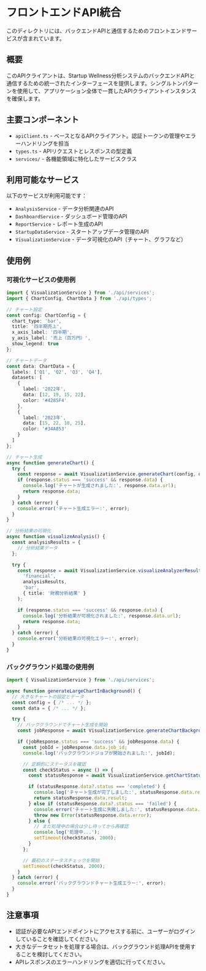 # フロントエンドAPI統合

このディレクトリには、バックエンドAPIと通信するためのフロントエンドサービスが含まれています。

## 概要

このAPIクライアントは、Startup Wellness分析システムのバックエンドAPIと通信するための統一されたインターフェースを提供します。シングルトンパターンを使用して、アプリケーション全体で一貫したAPIクライアントインスタンスを確保します。

## 主要コンポーネント

- `apiClient.ts` - ベースとなるAPIクライアント。認証トークンの管理やエラーハンドリングを担当
- `types.ts` - APIリクエストとレスポンスの型定義
- `services/` - 各機能領域に特化したサービスクラス

## 利用可能なサービス

以下のサービスが利用可能です：

- `AnalysisService` - データ分析関連のAPI
- `DashboardService` - ダッシュボード管理のAPI
- `ReportService` - レポート生成のAPI
- `StartupDataService` - スタートアップデータ管理のAPI
- `VisualizationService` - データ可視化のAPI（チャート、グラフなど）

## 使用例

### 可視化サービスの使用例

```typescript
import { VisualizationService } from './api/services';
import { ChartConfig, ChartData } from './api/types';

// チャート設定
const config: ChartConfig = {
  chart_type: 'bar',
  title: '四半期売上',
  x_axis_label: '四半期',
  y_axis_label: '売上（百万円）',
  show_legend: true
};

// チャートデータ
const data: ChartData = {
  labels: ['Q1', 'Q2', 'Q3', 'Q4'],
  datasets: [
    {
      label: '2022年',
      data: [12, 19, 15, 22],
      color: '#4285F4'
    },
    {
      label: '2023年',
      data: [15, 22, 18, 25],
      color: '#34A853'
    }
  ]
};

// チャート生成
async function generateChart() {
  try {
    const response = await VisualizationService.generateChart(config, data, 'png');
    if (response.status === 'success' && response.data) {
      console.log('チャートが生成されました:', response.data.url);
      return response.data;
    }
  } catch (error) {
    console.error('チャート生成エラー:', error);
  }
}

// 分析結果の可視化
async function visualizeAnalysis() {
  const analysisResults = {
    // 分析結果データ
  };

  try {
    const response = await VisualizationService.visualizeAnalyzerResults(
      'financial',
      analysisResults,
      'bar',
      { title: '財務分析結果' }
    );

    if (response.status === 'success' && response.data) {
      console.log('分析結果が可視化されました:', response.data.url);
      return response.data;
    }
  } catch (error) {
    console.error('分析結果の可視化エラー:', error);
  }
}
```

### バックグラウンド処理の使用例

```typescript
import { VisualizationService } from './api/services';

async function generateLargeChartInBackground() {
  // 大きなチャートの設定とデータ
  const config = { /* ... */ };
  const data = { /* ... */ };

  try {
    // バックグラウンドでチャート生成を開始
    const jobResponse = await VisualizationService.generateChartBackground(config, data);

    if (jobResponse.status === 'success' && jobResponse.data) {
      const jobId = jobResponse.data.job_id;
      console.log('バックグラウンドジョブが開始されました:', jobId);

      // 定期的にステータスを確認
      const checkStatus = async () => {
        const statusResponse = await VisualizationService.getChartStatus(jobId);

        if (statusResponse.data?.status === 'completed') {
          console.log('チャート生成が完了しました:', statusResponse.data.result);
          return statusResponse.data.result;
        } else if (statusResponse.data?.status === 'failed') {
          console.error('チャート生成に失敗しました:', statusResponse.data.error);
          throw new Error(statusResponse.data.error);
        } else {
          // まだ処理中の場合は少し待ってから再確認
          console.log('処理中...');
          setTimeout(checkStatus, 2000);
        }
      };

      // 最初のステータスチェックを開始
      setTimeout(checkStatus, 2000);
    }
  } catch (error) {
    console.error('バックグラウンドチャート生成エラー:', error);
  }
}
```

## 注意事項

- 認証が必要なAPIエンドポイントにアクセスする前に、ユーザーがログインしていることを確認してください。
- 大きなデータセットを処理する場合は、バックグラウンド処理APIを使用することを検討してください。
- APIレスポンスのエラーハンドリングを適切に行ってください。